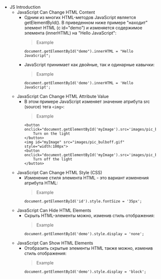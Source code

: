 - JS Introduction
    - JavaScript Can Change HTML Content
        - Одним из многих HTML-методов JavaScript является getElementById(). В
            приведенном ниже примере "находит" элемент HTML (с id="demo") и
            изменяется содержимое элемента (innerHTML) на "Hello JavaScript":
            > Example
            ```
            document.getElementById("demo").innerHTML = "Hello JavaScript";
            ```
        - JavaScript принимает как двойные, так и одинарные кавычки:
            > Example
            ```
            document.getElementById('demo').innerHTML = 'Hello JavaScript';
            ```
    - JavaScript Can Change HTML Attribute Value
        - В этом примере JavaScript изменяет значение атрибута src (source) тега
            `<img>`:
            > Example
            ```
            <button
            onclick="document.getElementById('myImage').src='images/pic_bulgon.gif'">
                Turn on the light
            </button>
            <img id="myImage" src="images/pic_bulboff.gif" style="width:100px">
            <button
            onclick="document.getElementById('myImage').src='images/pic_bulboff.gif'">
                Turn off the light
            </button>
            ```
    - JavaScript Can Change HTML Style (CSS)
        - Изменение стиля элемента HTML - это вариант изменения атрибута HTML:
            > Example
            ```
            document.getElementById('id').style.fontSize = '35px';
            ```
    - JavaScript Can Hide HTML Elements
        - Скрыть HTML-элементы можно, изменив стиль отображения:
            > Example
            ```
            document.getElementById('demo').style.display = 'none';
            ```
    - JavaScript Can Show HTML Elements
        - Отобразить скрытые элементы HTML также можно, изменив стиль
            отображения:
            > Example
            ```
            document.getElementById('demo').style.display = 'block';
            ```
